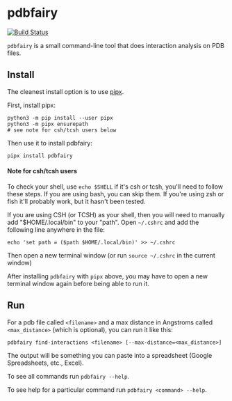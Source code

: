 # pdbfairy

[![Build Status](https://travis-ci.com/dannyroberts/pdbfairy.svg?branch=master)](https://travis-ci.com/dannyroberts/pdbfairy)

`pdbfairy` is a small command-line tool that does interaction analysis on PDB files.

## Install
The cleanest install option is to use [pipx](https://pipxproject.github.io/pipx/).

First, install pipx:
```
python3 -m pip install --user pipx
python3 -m pipx ensurepath
# see note for csh/tcsh users below
```

Then use it to install pdbfairy:

```
pipx install pdbfairy
```

#### Note for csh/tcsh users

To check your shell, use `echo $SHELL` if it's csh or tcsh, you'll need to follow these steps. If you are using bash, you can skip them. If you're using zsh or fish it'll probably work, but it hasn't been tested.

If you are using CSH (or TCSH) as your shell, then you will need to manually add "$HOME/.local/bin" to your "path". Open `~/.cshrc` and add the following line anywhere in the file:

```
echo 'set path = ($path $HOME/.local/bin)' >> ~/.cshrc
```

Then open a new terminal window (or run `source ~/.cshrc` in the current window)

After installing `pdbfairy` with `pipx` above, you may have to open a new terminal window again before being able to run it.

## Run

For a pdb file called `<filename>` and a max distance in Angstroms called `<max_distance>` (which is optional), you can run it like this:

```
pdbfairy find-interactions <filename> [--max-distance=<max_distance>]
```

The output will be something you can paste into a spreadsheet (Google Spreadsheets, etc., Excel).

To see all commands run `pdbfairy --help`.

To see help for a particular command run `pdbfairy <command> --help`.
